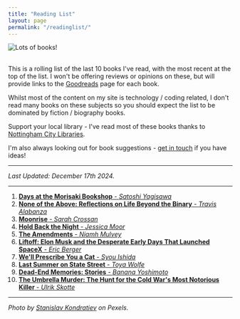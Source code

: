 ```yaml
---
title: "Reading List"
layout: page
permalink: "/readinglist/"
---
```

<div class="container">
    <div class="row">
        <div class="col-md-12">
            <img src="{{site.baseurl}}/assets/images/readinglistbanner.jpg" class="img-fluid" alt="Lots of books!">
        </div>
    </div>
    <div class="row">
        <div class="col-md-12">
            <br/>
            <p>This is a rolling list of the last 10 books I've read, with the most recent at the top of the list.  I won't be offering reviews or opinions on these, but will provide links to the <a href="https://www.goodreads.com/" target="_blank">Goodreads</a> page for each book.</p>
            <p>Whilst most of the content on my site is technology / coding related, I don't read many books on these subjects so you should expect the list to be dominated by fiction / biography books.</p>
            <p>Support your local library - I've read most of these books thanks to <a href="https://www.nottinghamcitylibraries.co.uk/" target="_blank">Nottingham City Libraries</a>.</p>
            <p>I'm also always looking out for book suggestions - <a href="/contact">get in touch</a> if you have ideas!</p>
            <hr/>
            <p><i>Last Updated: December 17th 2024.</i></p>
            <hr/>
            <ol>
              <li><a href="https://www.goodreads.com/book/show/62047992-days-at-the-morisaki-bookshop" target="_blank"><b>Days at the Morisaki Bookshop</b> - <i>Satoshi Yagisawa</i></a></li> 
              <li><a href="https://www.goodreads.com/book/show/59788339-none-of-the-above" target="_blank"><b>None of the Above: Reflections on Life Beyond the Binary</b> - <i>Travis Alabanza</i></a></li> 
              <li><a href="https://www.goodreads.com/book/show/33837404-moonrise" target="_blank"><b>Moonrise</b> - <i>Sarah Crossan</i></a></li>  
              <li><a href="https://www.goodreads.com/book/show/203516112-hold-back-the-night" target="_blank"><b>Hold Back the Night</b> - <i>Jessica Moor</i></a></li>  
              <li><a href="https://www.goodreads.com/book/show/203579122-the-amendments" target="_blank"><b>The Amendments</b> - <i>Niamh Mulvey</i></a></li>            
              <li><a href="https://www.goodreads.com/book/show/53402132-liftoff" target="_blank"><b>Liftoff: Elon Musk and the Desperate Early Days That Launched SpaceX</b> - <i>Eric Berger</i></a></li>    
              <li><a href="https://www.goodreads.com/book/show/209891170-we-ll-prescribe-you-a-cat" target="_blank"><b>We'll Prescribe You a Cat</b> - <i>Syou Ishida</i></a></li>  
              <li><a href="https://www.goodreads.com/book/show/58884738-last-summer-on-state-street" target="_blank"><b>Last Summer on State Street</b> - <i>Toya Wolfe</i></a></li>  
              <li><a href="https://www.goodreads.com/book/show/59892213-dead-end-memories" target="_blank"><b>Dead-End Memories: Stories</b> - <i>Banana Yoshimoto</i></a></li> 
              <li><a href="https://www.goodreads.com/book/show/200209486-the-umbrella-murder" target="_blank"><b>The Umbrella Murder: The Hunt for the Cold War's Most Notorious Killer</b> - <i>Ulrik Skotte</i></a></li> 
            </ol>
            <hr/>
            <p><i>Photo by <a href="https://www.pexels.com/photo/books-on-wooden-shelves-inside-library-2908984/" target="_blank">Stanislav Kondratiev</a> on Pexels.</i></p>
         </div>
   </div>
</div>
